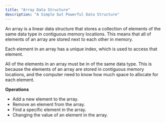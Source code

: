 ```yaml
---
title: "Array Data Structure"
description: "A Simple but Powerful Data Structure"
---
```


An array is a linear data structure that stores a collection of elements of the same data type in contiguous memory locations. This means that all of elements of an array are stored next to each other in memory.

Each element in an array has a unique index, which is used to access that element.

All of the elements in an array must be in of the same data type. This is because the elements of an array are stored in contiguous memory locations, and the computer need to know how much space to allocate for each element.

**Operations**

* Add a new element to the array.
* Remove an element from the array.
* Find a specific element in the array.
* Changing the value of an element in the array.


